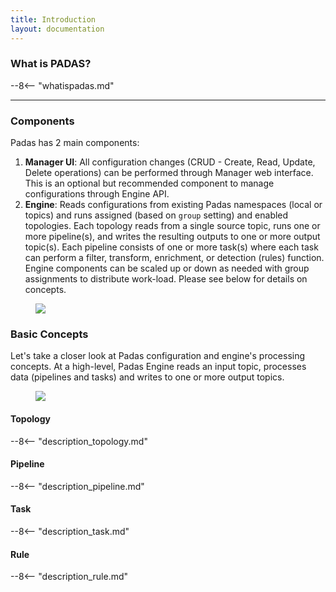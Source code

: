 ```yaml
---
title: Introduction
layout: documentation
---
```


### What is PADAS?
--8<-- "whatispadas.md"
<br>

---

### Components
Padas has 2 main components:

1. **Manager UI**: All configuration changes (CRUD - Create, Read, Update, Delete operations) can be performed through Manager web interface.  This is an optional but recommended component to manage configurations through Engine API.
2. **Engine**: Reads configurations from existing Padas namespaces (local or topics) and runs assigned (based on `group` setting) and enabled topologies.  Each topology reads from a single source topic, runs one or more pipeline(s), and writes the resulting outputs to one or more output topic(s).  Each pipeline consists of one or more task(s) where each task can perform a filter, transform, enrichment, or detection (rules) function.  Engine components can be scaled up or down as needed with group assignments to distribute work-load.  Please see below for details on concepts.

<figure markdown>
  <p>
  <img src="../assets/img/padas_design_details.png" class="img-fluid py-5">
  </p>
</figure>

### Basic Concepts
Let's take a closer look at Padas configuration and engine's processing concepts.  At a high-level, Padas Engine reads an input topic, processes data (pipelines and tasks) and writes to one or more output topics.

<figure markdown>
  <p>
  <img src="../assets/img/padas_topology_pipeline_task.png" class="img-fluid py-5">
  </p>
</figure>

#### Topology

--8<-- "description_topology.md"

#### Pipeline

--8<-- "description_pipeline.md"

#### Task

--8<-- "description_task.md"


#### Rule

--8<-- "description_rule.md"